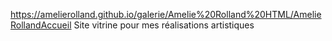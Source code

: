 https://amelierolland.github.io/galerie/Amelie%20Rolland%20HTML/AmelieRollandAccueil
Site vitrine pour mes réalisations artistiques
